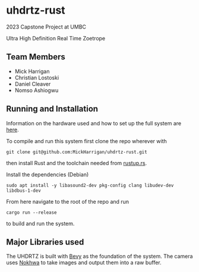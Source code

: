 # uhdrtz-rust
2023 Capstone Project at UMBC

Ultra High Definition Real Time Zoetrope

## Team Members
- Mick Harrigan
- Christian Lostoski
- Daniel Cleaver
- Nomso Ashiogwu


## Running and Installation
Information on the hardware used and how to set up the full system are [here](https://github.com/MickHarrigan/uhdrtz-rust/wiki).

To compile and run this system first clone the repo wherever with
```
git clone git@github.com:MickHarrigan/uhdrtz-rust.git
```

then install Rust and the toolchain needed from [rustup.rs](https://rustup.rs/).

Install the dependencies (Debian)
```
sudo apt install -y libasound2-dev pkg-config clang libudev-dev libdbus-1-dev
```

From here navigate to the root of the repo and run
```
cargo run --release
```
to build and run the system.

## Major Libraries used
The UHDRTZ is built with [Bevy](https://bevyengine.org/) as the foundation of the system. The camera uses [Nokhwa](https://github.com/l1npengtul/nokhwa) to take images and output them into a raw buffer.